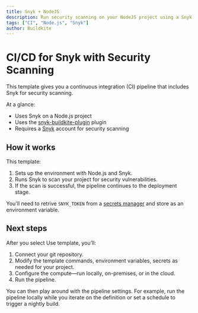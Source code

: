 ```yaml
---
title: Snyk + NodeJS
description: Run security scanning on your NodeJS project using a Snyk plugin
tags: ["CI", "Node.js", "Snyk"]
author: Buildkite
---
```


# CI/CD for Snyk with Security Scanning

This template gives you a continuous integration (CI) pipeline that includes Snyk for security scanning.

At a glance:

- Uses Snyk on a Node.js project
- Uses the [snyk-buildkite-plugin](https://github.com/seek-oss/snyk-buildkite-plugin) plugin
- Requires a [Snyk](https://snyk.io/) account for security scanning

## How it works

This template:

1. Sets up the environment with Node.js and Snyk.
2. Runs Snyk to scan your project for security vulnerabilities.
3. If the scan is successful, the pipeline continues to the deployment stage.

You'll need to retrive `SNYK_TOKEN` from a [secrets manager](https://buildkite.com/docs/pipelines/secrets) and store as an environment variable.

## Next steps

After you select Use template, you’ll:

1. Connect your git repository.
2. Modify the template commands, environment variables, secrets as needed for your project.
3. Configure the compute—run locally, on-premises, or in the cloud.
4. Run the pipeline.

You can then play around with the pipeline settings. For example, run the pipeline locally while you iterate on the definition or set a schedule to trigger a nightly build.
